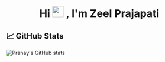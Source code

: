 <h1 align="center">Hi <img src="https://raw.githubusercontent.com/MartinHeinz/MartinHeinz/master/wave.gif" width="30px"> , I'm Zeel Prajapati</h1>



## &#x1f4c8; GitHub Stats

![Pranay's GitHub stats](https://github-readme-stats.vercel.app/api?username=PranayChauhan2516&count_private=true)
